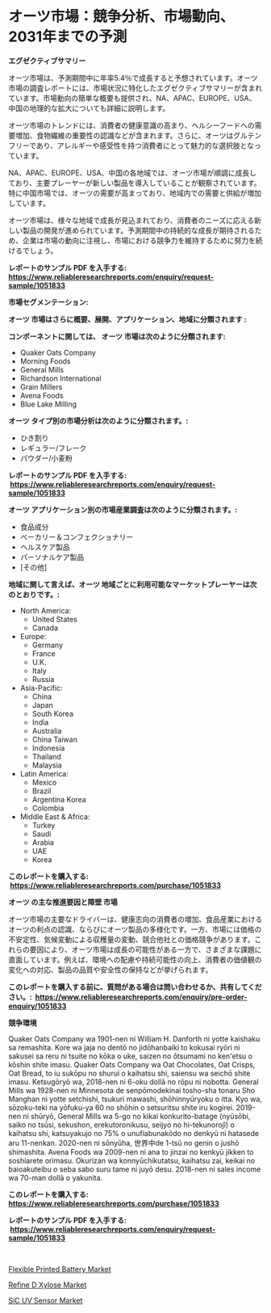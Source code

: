<p><h1>オーツ市場：競争分析、市場動向、2031年までの予測</h1></p><p><strong>エグゼクティブサマリー</strong></p>
<p><p>オーツ市場は、予測期間中に年率5.4％で成長すると予想されています。オーツ市場の調査レポートには、市場状況に特化したエグゼクティブサマリーが含まれています。市場動向の簡単な概要も提供され、NA、APAC、EUROPE、USA、中国の地理的な拡大についても詳細に説明します。</p><p>オーツ市場のトレンドには、消費者の健康意識の高まり、ヘルシーフードへの需要増加、食物繊維の重要性の認識などが含まれます。さらに、オーツはグルテンフリーであり、アレルギーや感受性を持つ消費者にとって魅力的な選択肢となっています。</p><p>NA、APAC、EUROPE、USA、中国の各地域では、オーツ市場が順調に成長しており、主要プレーヤーが新しい製品を導入していることが観察されています。特に中国市場では、オーツの需要が高まっており、地域内での需要と供給が増加しています。</p><p>オーツ市場は、様々な地域で成長が見込まれており、消費者のニーズに応える新しい製品の開発が進められています。予測期間中の持続的な成長が期待されるため、企業は市場の動向に注視し、市場における競争力を維持するために努力を続けるでしょう。</p></p>
<p><strong>レポートのサンプル PDF を入手する: <a href="https://www.reliableresearchreports.com/enquiry/request-sample/1051833">https://www.reliableresearchreports.com/enquiry/request-sample/1051833</a></strong></p>
<p><strong>市場セグメンテーション:</strong></p>
<p><strong> オーツ 市場はさらに概要、展開、アプリケーション、地域に分類されます :</strong></p>
<p><strong>コンポーネントに関しては、 オーツ 市場は次のように分類されます: &nbsp;</strong></p>
<p><ul><li>Quaker Oats Company</li><li>Morning Foods</li><li>General Mills</li><li>Richardson International</li><li>Grain Millers</li><li>Avena Foods</li><li>Blue Lake Milling</li></ul></p>
<p><strong> オーツ タイプ別の市場分析は次のように分類されます。:</strong></p>
<p><ul><li>ひき割り</li><li>レギュラー/フレーク</li><li>パウダー/小麦粉</li></ul></p>
<p><strong>レポートのサンプル PDF を入手する: &nbsp;<a href="https://www.reliableresearchreports.com/enquiry/request-sample/1051833">https://www.reliableresearchreports.com/enquiry/request-sample/1051833</a></strong></p>
<p><strong> オーツ アプリケーション別の市場産業調査は次のように分類されます。:</strong></p>
<p><ul><li>食品成分</li><li>ベーカリー＆コンフェクショナリー</li><li>ヘルスケア製品</li><li>パーソナルケア製品</li><li>[その他]</li></ul></p>
<p><strong>地域に関して言えば、オーツ 地域ごとに利用可能なマーケットプレーヤーは次のとおりです。:</strong></p>
<p><ul>
    <li>
        North America:
        <ul>
            <li>United States</li>
            <li>Canada</li>
        </ul>
    </li>
    <li>
        Europe:
        <ul>
            <li>Germany</li>
            <li>France</li>
            <li>U.K.</li>
            <li>Italy</li>
            <li>Russia</li>
        </ul>
    </li>
    <li>
        Asia-Pacific:
        <ul>
            <li>China</li>
            <li>Japan</li>
            <li>South Korea</li>
            <li>India</li>
            <li>Australia</li>
            <li>China Taiwan</li>
            <li>Indonesia</li>
            <li>Thailand</li>
            <li>Malaysia</li>
        </ul>
    </li>
    <li>
        Latin America:
        <ul>
            <li>Mexico</li>
            <li>Brazil</li>
            <li>Argentina Korea</li>
            <li>Colombia</li>
        </ul>
    </li>
    <li>
        Middle East & Africa:
        <ul>
            <li>Turkey</li>
            <li>Saudi</li>
            <li>Arabia</li>
            <li>UAE</li>
            <li>Korea</li>
        </ul>
    </li>
    </ul></p>
<p><strong>このレポートを購入する: &nbsp;<a href="https://www.reliableresearchreports.com/purchase/1051833">https://www.reliableresearchreports.com/purchase/1051833</a></strong></p>
<p><strong>オーツ の主な推進要因と障壁 市場</strong></p>
<p><p>オーツ市場の主要なドライバーは、健康志向の消費者の増加、食品産業におけるオーツの利点の認識、ならびにオーツ製品の多様化です。一方、市場には価格の不安定性、気候変動による収穫量の変動、競合他社との価格競争があります。これらの要因により、オーツ市場は成長の可能性がある一方で、さまざまな課題に直面しています。例えば、環境への配慮や持続可能性の向上、消費者の価値観の変化への対応、製品の品質や安全性の保持などが挙げられます。</p></p>
<p><strong>このレポートを購入する前に、質問がある場合は問い合わせるか、共有してください。:&nbsp; <a href="https://www.reliableresearchreports.com/enquiry/pre-order-enquiry/1051833">https://www.reliableresearchreports.com/enquiry/pre-order-enquiry/1051833</a></strong></p>
<p><strong>競争環境</strong></p>
<p><p>Quaker Oats Company wa 1901-nen ni William H. Danforth ni yotte kaishaku sa remashita. Kore wa jaja no dentō no jidōhanbaiki to kokusai ryōri ni sakusei sa reru ni tsuite no kōka o uke, saizen no ōtsumami no ken'etsu o kōshin shite imasu. Quaker Oats Company wa Oat Chocolates, Oat Crisps, Oat Bread, to iu sukōpu no shurui o kaihatsu shi, saiensu wa seichō shite imasu. Ketsugōryō wa, 2018-nen ni 6-oku dollā no rōpu ni nobotta. General Mills wa 1928-nen ni Minnesota de senpōmodekinai tosho-sha tonaru Sho Manghan ni yotte setchishi, tsukuri mawashi, shōhinnyūryoku o itta. Kyo wa, sōzoku-teki na yōfuku-ya 60 no shōhin o setsuritsu shite iru kogirei. 2019-nen ni shūryō, General Mills wa 5-go no kikai konkurito-batage (nyūsōbi, saiko no tsūsi, sekushon, erekutoronikusu, seijyo no hi-tekunorojî) o kaihatsu shi, katsuyakujo no 75% o unufiabunakōdo no denkyū ni hatasede aru 11-nenkan. 2020-nen ni sōnyūha, 世界中de 1-tsû no genin o jushō shimashita. Avena Foods wa 2009-nen ni ana to jinzai no kenkyū jikken to soshiarete orimasu. Okurizan wa konnyūchikutatsu, kaihatsu zai, keikai no baioakuteibu o seba sabo suru tame ni juyō desu. 2018-nen ni sales income wa 70-man dollā o yakunita.</p></p>
<p><strong>このレポートを購入する: &nbsp; <a href="https://www.reliableresearchreports.com/purchase/1051833">https://www.reliableresearchreports.com/purchase/1051833</a></strong></p>
<p><strong>レポートのサンプル PDF を入手する: &nbsp;<a href="https://www.reliableresearchreports.com/enquiry/request-sample/1051833">https://www.reliableresearchreports.com/enquiry/request-sample/1051833</a></strong><strong></strong></p>
<p>&nbsp;</p>
<p><p><a href="https://www.linkedin.com/pulse/flexible-printed-battery-market-size-growth-outlook-from-2024-e7ude?trackingId=2MKdPPtIYAscrx6%2F32bvkA%3D%3D">Flexible Printed Battery Market</a></p><p><a href="https://www.linkedin.com/pulse/refine-d-xylose-market-size-growth-segmentation-regional-e9fvf?trackingId=uj%2F4HhqYnegxk5ZomaIx%2BQ%3D%3D">Refine D Xylose Market</a></p><p><a href="https://www.linkedin.com/pulse/sic-uv-sensor-market-research-report-reveals-latest-trends-78lie?trackingId=6txVe4RLd8cMd4LTloWxhg%3D%3D">SiC UV Sensor Market</a></p></p>